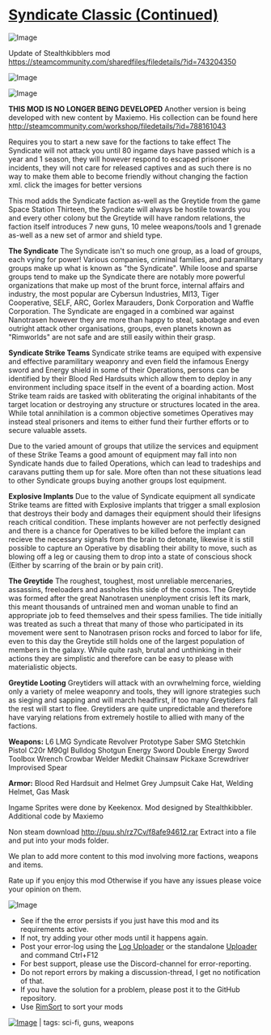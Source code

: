 # [Syndicate Classic (Continued)](https://steamcommunity.com/sharedfiles/filedetails/?id=2157955138)

![Image](https://i.imgur.com/buuPQel.png)

Update of Stealthkibblers mod
https://steamcommunity.com/sharedfiles/filedetails/?id=743204350

![Image](https://i.imgur.com/pufA0kM.png)
	
![Image](https://i.imgur.com/Z4GOv8H.png)

**THIS MOD IS NO LONGER BEING DEVELOPED**
Another version is being developed with new content by Maxiemo. 
His collection can be found here http://steamcommunity.com/workshop/filedetails/?id=788161043

Requires you to start a new save for the factions to take effect
The Syndicate will not attack you until 80 ingame days have passed which is a year and 1 season, they will however respond to escaped prisoner incidents, they will not care for released captives and as such there is no way to make them able to become friendly without changing the faction xml.
click the images for better versions

This mod adds the Syndicate faction as-well as the Greytide from the game Space Station Thirteen, the Syndicate will always be hostile towards you and every other colony but the Greytide will have random relations, the faction itself introduces 7 new guns, 10 melee weapons/tools and 1 grenade as-well as a new set of armor and shield type.

**The Syndicate**
The Syndicate isn't so much one group, as a load of groups, each vying for power! Various companies, criminal families, and paramilitary groups make up what is known as "the Syndicate". While loose and sparse groups tend to make up the Syndicate there are notably more powerful organizations that make up most of the brunt force, internal affairs and industry, the most popular are Cybersun Industries, MI13, Tiger Cooperative, SELF, ARC, Gorlex Marauders, Donk Corporation and Waffle Corporation. The Syndicate are engaged in a combined war against Nanotrasen however they are more than happy to steal, sabotage and even outright attack other organisations, groups, even planets known as "Rimworlds" are not safe and are still easily within their grasp.

**Syndicate Strike Teams**
Syndicate strike teams are equiped with expensive and effective paramilitary weaponry and even field the infamous Energy sword and Energy shield in some of their Operations, persons can be identified by their Blood Red Hardsuits which allow them to deploy in any environment including space itself in the event of a boarding action. Most Strike team raids are tasked with obliterating the original inhabitants of the target location or destroying any structure or structures located in the area. While total annihilation is a common objective sometimes Operatives may instead steal prisoners and items to either fund their further efforts or to secure valuable assets. 

Due to the varied amount of groups that utilize the services and equipment of these Strike Teams a good amount of equipment  may fall into non Syndicate hands due to failed Operations, which can lead to tradeships and caravans putting them up for sale. More often than not these situations lead to other Syndicate groups buying another groups lost equipment.

**Explosive Implants**
Due to the value of Syndicate equipment all syndicate Strike teams are fitted with Explosive implants that trigger a small explosion that destroys their body and damages  their equipment should their lifesigns reach critical condition. These implants however are not perfectly designed and there is a chance for Operatives to be killed before the implant can recieve the necessary signals from the brain to detonate, likewise it is still possible to capture an Operative by disabling their ability to move, such as blowing off a leg or causing them to drop into a state of conscious shock (Either by scarring of the brain or by pain crit).

**The Greytide**
The roughest, toughest, most unreliable mercenaries, assassins, freeloaders and assholes this side of the cosmos. The Greytide was formed after the great Nanotrasen unenployment crisis left its mark, this meant thousands of untrained men and woman unable to find an appropriate job to feed themselves and their spess families. The tide initially was treated as such a threat that many of those who participated in its movement were sent to Nanotrasen prison rocks and forced to labor for life, even to this day the Greytide still holds one of the largest population of members in the galaxy. While quite rash, brutal and unthinking in their actions they are simplistic and therefore can be easy to please with materialistic objects.

**Greytide Looting**
Greytiders will attack with an ovrwhelming force, wielding only a variety of melee weaponry and tools, they will ignore strategies such as sieging and sapping and will march headfirst, if too many Greytiders fall the rest will start to flee. Greytiders are quite unpredictable and therefore have varying relations from extremely hostile to allied with many of the factions.


**Weapons:**
L6 LMG
Syndicate Revolver
Prototype Saber SMG
Stetchkin Pistol
C20r
M90gl
Bulldog Shotgun
Energy Sword
Double Energy Sword
Toolbox
Wrench
Crowbar
Welder
Medkit
Chainsaw
Pickaxe
Screwdriver
Improvised Spear


**Armor:**
Blood Red Hardsuit and Helmet
Grey Jumpsuit
Cake Hat, Welding Helmet, Gas Mask

Ingame Sprites were done by Keekenox.
Mod designed by Stealthkibbler.
Additional code by Maxiemo

Non steam download
http://puu.sh/rz7Cv/f8afe94612.rar
Extract into a file and put into your mods folder.

We plan to add more content to this mod involving more factions, weapons and items.

Rate up if you enjoy this mod
Otherwise if you have any issues please voice your opinion on them.


![Image](https://i.imgur.com/PwoNOj4.png)



-  See if the the error persists if you just have this mod and its requirements active.
-  If not, try adding your other mods until it happens again.
-  Post your error-log using the [Log Uploader](https://steamcommunity.com/sharedfiles/filedetails/?id=2873415404) or the standalone [Uploader](https://steamcommunity.com/sharedfiles/filedetails/?id=2873415404) and command Ctrl+F12
-  For best support, please use the Discord-channel for error-reporting.
-  Do not report errors by making a discussion-thread, I get no notification of that.
-  If you have the solution for a problem, please post it to the GitHub repository.
-  Use [RimSort](https://github.com/RimSort/RimSort/releases/latest) to sort your mods

 

[![Image](https://img.shields.io/github/v/release/emipa606/SyndicateClassic?label=latest%20version&style=plastic&color=9f1111&labelColor=black)](https://steamcommunity.com/sharedfiles/filedetails/changelog/2157955138) | tags:  sci-fi,  guns,  weapons
